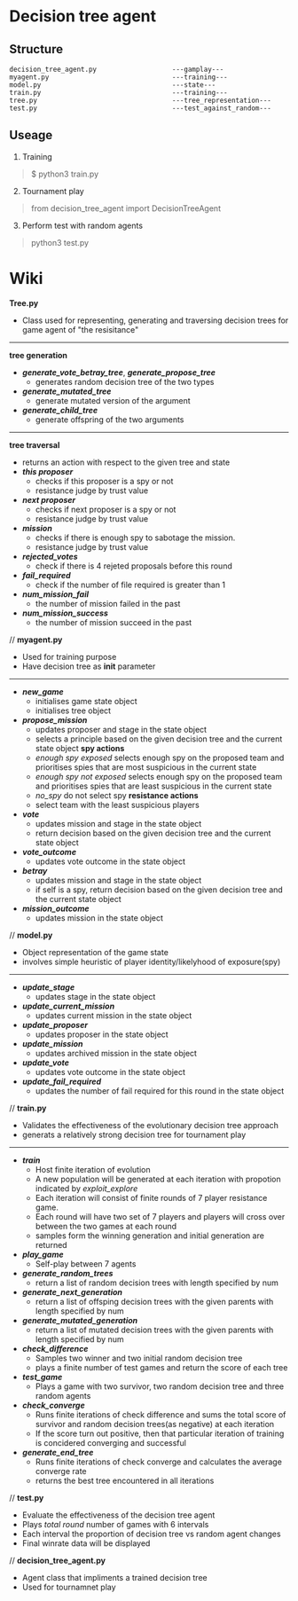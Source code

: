 # Decision tree agent
## Structure
```
decision_tree_agent.py                   ---gamplay---
myagent.py                               ---training---
model.py                                 ---state---
train.py                                 ---training---          
tree.py                                  ---tree_representation---
test.py                                  ---test_against_random---
```

## Useage
1. Training 
> $ python3 train.py 

2. Tournament play
> from decision_tree_agent import DecisionTreeAgent

3. Perform test with random agents
> python3 test.py

# Wiki
**Tree.py**
- Class used for representing, generating and traversing decision trees for game agent of "the resisitance"
---------------------------------------------
**tree generation**
- ***generate_vote_betray_tree***, ***generate_propose_tree***
    - generates random decision tree of the two types
- ***generate_mutated_tree***
    - generate mutated version of the argument 
- ***generate_child_tree***
    - generate offspring of the two arguments
---------------------------------------------
**tree traversal**
- returns an action with respect to the given tree and state
- ***this proposer***
    - checks if this proposer is a spy or not
    - resistance judge by trust value 
- ***next proposer***
    - checks if next proposer is a spy or not
    - resistance judge by trust value 
- ***mission***
    - checks if there is enough spy to sabotage the mission.
    - resistance judge by trust value 
- ***rejected_votes***
    - check if there is 4 rejeted proposals before this round
- ***fail_required***
    - check if the number of file required is greater than 1
- ***num_mission_fail***
    - the number of mission failed in the past
- ***num_mission_success***
    - the number of mission succeed in the past

//
**myagent.py**
- Used for training purpose 
- Have decision tree as __init__ parameter 
---------------------------------------------
- ***new_game***
    - initialises game state object
    - initialises tree object
- ***propose_mission***
    - updates proposer and stage in the state object
    - selects a principle based on the given decision tree and the current state object
    **spy actions**
    - *enough spy exposed* selects enough spy on the proposed team and prioritises spies that are most suspicious in the current state
    - *enough spy not exposed* selects enough spy on the proposed team and prioritises spies that are least suspicious in the current state
    - *no_spy* do not select spy 
    **resistance actions**
    - select team with the least suspicious players 
- ***vote***
    - updates mission and stage in the state object
    - return decision based on the given decision tree and the current state object
- ***vote_outcome***
    - updates vote outcome in the state object
- ***betray***
    - updates mission and stage in the state object
    - if self is a spy, return decision based on the given decision tree and the current state object
- ***mission_outcome***
    - updates mission in the state object

//
**model.py**
- Object representation of the game state
- involves simple heuristic of player identity/likelyhood of exposure(spy)
---------------------------------------------
- ***update_stage***
    - updates stage in the state object
- ***update_current_mission***
    - updates current mission in the state object
- ***update_proposer***
    - updates proposer in the state object
- ***update_mission***
    - updates archived mission in the state object
- ***update_vote***
    - updates vote outcome in the state object
- ***update_fail_required***
    - updates the number of fail required for this round in the state object

//
**train.py**
- Validates the effectiveness of the evolutionary decision tree approach 
- generats a relatively strong decision tree for tournament play
---------------------------------------------
- ***train***
    - Host finite iteration of evolution 
    - A new population will be generated at each iteration with propotion indicated by *exploit_explore* 
    - Each iteration will consist of finite rounds of 7 player resistance game.
    - Each round will have two set of 7 players and players will cross over between the two games at each round
    - samples form the winning generation and initial generation are returned
- ***play_game***
    - Self-play between 7 agents 
- ***generate_random_trees***
    - return a list of random decision trees with length specified by num
- ***generate_next_generation***
    - return a list of offsping decision trees with the given parents with length specified by num
- ***generate_mutated_generation***
    - return a list of mutated decision trees with the given parents with length specified by num
- ***check_difference***
    - Samples two winner and two initial random decision tree
    - plays a finite number of test games and return the score of each tree 
- ***test_game***
    - Plays a game with two survivor, two random decision tree and three random agents 
- ***check_converge***
    - Runs finite iterations of check difference and sums the total score of survivor and random decision trees(as negative) at each iteration
    - If the score turn out positive, then that particular iteration of training is concidered converging and successful 
- ***generate_end_tree***
    - Runs finite iterations of check converge and calculates the average converge rate
    - returns the best tree encountered in all iterations

//
**test.py**
- Evaluate the effectiveness of the decision tree agent
- Plays *total round* number of games with 6 intervals
- Each interval the proportion of decision tree vs random agent changes
- Final winrate data will be displayed

//
**decision_tree_agent.py**
- Agent class that impliments a trained decision tree
- Used for tournamnet play 

